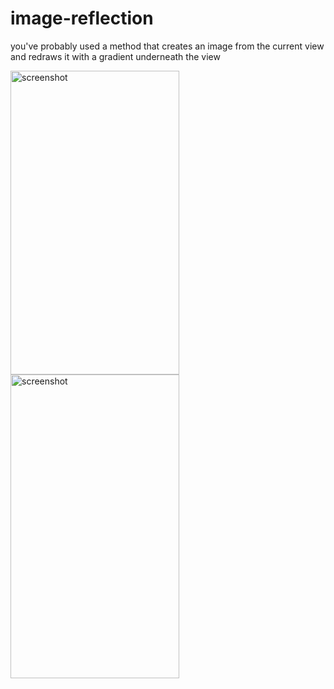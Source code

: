 # image-reflection
you've probably used a method that creates an image from the current view and redraws it with a gradient underneath the view

<img src="https://github.com/sUdayBhaksar/image-reflection/blob/master/Simulator%20Screen%20Shot%20-%20iPhone%207%20Plus%20-%202017-12-26%20at%2012.41.07.png" alt="screenshot" title="screenshot" width="270" height="486" />   <img src="https://github.com/sUdayBhaksar/image-reflection/blob/master/Simulator%20Screen%20Shot%20-%20iPhone%207%20Plus%20-%202017-12-26%20at%2012.41.07.png" alt="screenshot" title="screenshot" width="270" height="486" />
